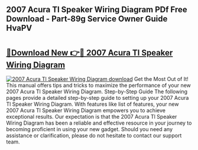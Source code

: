 ## 2007 Acura Tl Speaker Wiring Diagram PDf Free Download - Part-89g Service Owner Guide HvaPV

# <h2><a href="http://dfj93n.blite.top/?on=2007+Acura+Tl+Speaker+Wiring+Diagram">🔗Download New 👉🔴 2007 Acura Tl Speaker Wiring Diagram</a></h2>

[![2007 Acura Tl Speaker Wiring Diagram download](https://i.imgur.com/lujVjoI.png)](http://dfj93n.blite.top/?on=2007+Acura+Tl+Speaker+Wiring+Diagram)
Get the Most Out of It! This manual offers tips and tricks to maximize the performance of your new 2007 Acura Tl Speaker Wiring Diagram. Step-by-Step Guide The following pages provide a detailed step-by-step guide to setting up your 2007 Acura Tl Speaker Wiring Diagram. With features like list of features, your new 2007 Acura Tl Speaker Wiring Diagram empowers you to achieve exceptional results. Our expectation is that the 2007 Acura Tl Speaker Wiring Diagram has been a reliable and effective resource in your journey to becoming proficient in using your new gadget. Should you need any assistance or clarification, please do not hesitate to contact our support team.
